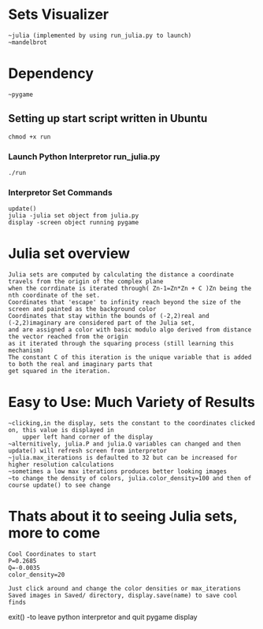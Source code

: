 # Sets Visualizer
    ~julia (implemented by using run_julia.py to launch)
    ~mandelbrot

# Dependency
    ~pygame

## Setting up start script written in Ubuntu
    chmod +x run

### Launch Python Interpretor run_julia.py
    ./run

### Interpretor Set Commands
    update()
    julia -julia set object from julia.py
    display -screen object running pygame

# Julia set overview
    Julia sets are computed by calculating the distance a coordinate travels from the origin of the complex plane
    when the corrdinate is iterated through( Zn-1=Zn*Zn + C )Zn being the nth coordinate of the set.
    Coordinates that 'escape' to infinity reach beyond the size of the screen and painted as the background color
    Coordinates that stay within the bounds of (-2,2)real and (-2,2)imaginary are considered part of the Julia set,
    and are assigned a color with basic modulo algo derived from distance the vector reached from the origin
    as it iterated through the squaring process (still learning this mechanism)
    The constant C of this iteration is the unique variable that is added to both the real and imaginary parts that
    get squared in the iteration.

# Easy to Use: Much Variety of Results
    ~clicking,in the display, sets the constant to the coordinates clicked on, this value is displayed in
        upper left hand corner of the display
    ~alternitively, julia.P and julia.Q variables can changed and then update() will refresh screen from interpretor
    ~julia.max_iterations is defaulted to 32 but can be increased for higher resolution calculations
    ~sometimes a low max iterations produces better looking images
    ~to change the density of colors, julia.color_density=100 and then of course update() to see change

# Thats about it to seeing Julia sets, more to come
    Cool Coordinates to start
    P=0.2685
    Q=-0.0035
    color_density=20

    Just click around and change the color densities or max_iterations
    Saved images in Saved/ directory, display.save(name) to save cool finds

exit() -to leave python interpretor and quit pygame display
